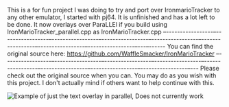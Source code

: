 This is a for fun project I was doing to try and port over IronmarioTracker to any other emulator, I started with pj64. It is unfinished and has a lot left to be done.  It now overlays over ParaLLEl if you build using IronMarioTracker_parallel.cpp as IronMarioTracker.cpp
–-----------------–-----------------–-----------------–-----------------–-----------------–-----------------–-----------------–-----------------–---–------
You can find the original source here: https://github.com/WaffleSmacker/IronMarioTracker
–-----------------–-----------------–-----------------–-----------------–-----------------–-----------------–-----------------–-----------------–---
Please check out the original source when you can. You may do as you wish with this project. I don't actually mind if others want to help continue with this.

![Example of just the text overlay in parallel, Does not currently work](https://img001.prntscr.com/file/img001/asBvCDmTQuqtsr0a_4wysw.png)

